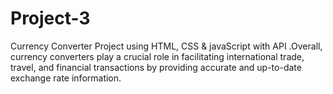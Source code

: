 # Project-3
Currency Converter  Project using HTML, CSS &amp; javaScript with API .Overall, currency converters play a crucial role in facilitating international trade, travel, and financial transactions by providing accurate and up-to-date exchange rate information.
